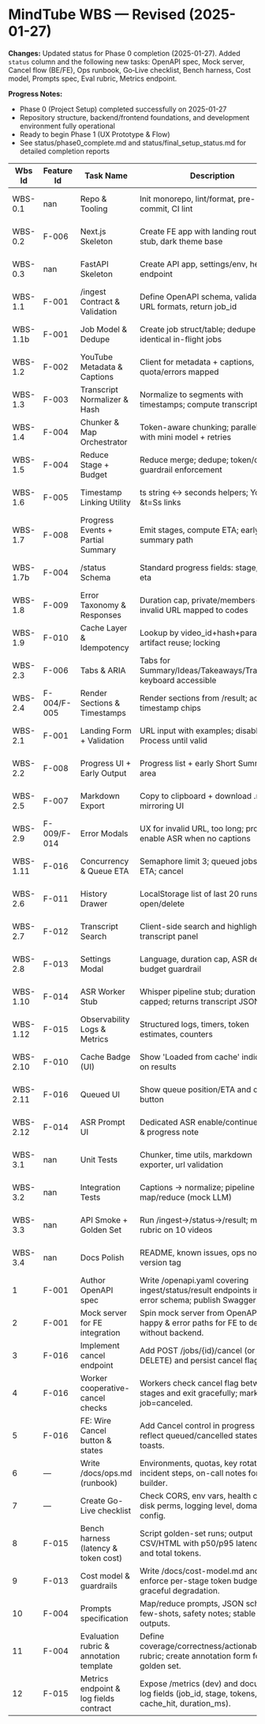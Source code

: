 # MindTube WBS — Revised (2025-01-27)

**Changes:** Updated status for Phase 0 completion (2025-01-27). Added `status` column and the following new tasks: OpenAPI spec, Mock server, Cancel flow (BE/FE), Ops runbook, Go‑Live checklist, Bench harness, Cost model, Prompts spec, Eval rubric, Metrics endpoint.

**Progress Notes:** 
- Phase 0 (Project Setup) completed successfully on 2025-01-27
- Repository structure, backend/frontend foundations, and development environment fully operational
- Ready to begin Phase 1 (UX Prototype & Flow)
- See status/phase0_complete.md and status/final_setup_status.md for detailed completion reports

| Wbs Id | Feature Id | Task Name | Description | Owner (Role) | Estimate (Hours) | Priority | Phase | Status | Start (Jst) | End (Jst) | Dependencies | Deliverable |
| --- | --- | --- | --- | --- | --- | --- | --- | --- | --- | --- | --- | --- |
| WBS-0.1 | nan | Repo & Tooling | Init monorepo, lint/format, pre-commit, CI lint | Infra | 2 | P0 | Setup | Completed | 2025-01-27 AM | 2025-01-27 AM | nan | Repo initialized, CI green |
| WBS-0.2 | F-006 | Next.js Skeleton | Create FE app with landing route, tabs stub, dark theme base | FE | 3 | P0 | Setup | Completed | 2025-01-27 AM | 2025-01-27 PM | WBS-0.1 | Running FE skeleton |
| WBS-0.3 | nan | FastAPI Skeleton | Create API app, settings/env, health endpoint | API | 3 | P0 | Setup | Completed | 2025-01-27 PM | 2025-01-27 PM | WBS-0.1 | Running API skeleton |
| WBS-1.1 | F-001 | /ingest Contract & Validation | Define OpenAPI schema, validate YT URL formats, return job_id | API | 4 | P0 | Backend Scaffold | Not Started | 2025-01-28 AM | 2025-01-28 AM | WBS-0.3 | /ingest endpoint + schema |
| WBS-1.1b | F-001 | Job Model & Dedupe | Create job struct/table; dedupe identical in-flight jobs | BE | 2 | P0 | Backend Scaffold | Not Started | 2025-01-28 AM | 2025-01-28 AM | WBS-0.3 | Job store with dedupe |
| WBS-1.2 | F-002 | YouTube Metadata & Captions | Client for metadata + captions, quota/errors mapped | BE | 6 | P0 | Transcript Service | Not Started | 2025-01-28 PM | 2025-01-29 AM | WBS-1.1 | YT client module + tests |
| WBS-1.3 | F-003 | Transcript Normalizer & Hash | Normalize to segments with timestamps; compute transcript_hash | BE | 5 | P0 | Transcript Service | Not Started | 2025-01-29 AM | 2025-01-29 PM | WBS-1.2 | segments.json + hash |
| WBS-1.4 | F-004 | Chunker & Map Orchestrator | Token-aware chunking; parallel map with mini model + retries | BE | 8 | P0 | Summarization | Not Started | 2025-01-30 AM | 2025-01-30 PM | WBS-1.3 | Chunk outputs JSON |
| WBS-1.5 | F-004 | Reduce Stage + Budget | Reduce merge; dedupe; token/cost guardrail enforcement | BE | 6 | P0 | Summarization | Not Started | 2025-01-31 AM | 2025-01-31 PM | WBS-1.4 | Final sections JSON |
| WBS-1.6 | F-005 | Timestamp Linking Utility | ts string ↔ seconds helpers; YouTube &t=Ss links | BE | 2 | P0 | Summarization | Not Started | 2025-01-31 PM | 2025-01-31 PM | WBS-1.5 | Timestamp helpers + tests |
| WBS-1.7 | F-008 | Progress Events + Partial Summary | Emit stages, compute ETA; early short summary path | API/BE | 6 | P0 | Progress | Not Started | 2025-02-01 AM | 2025-02-01 PM | WBS-1.5 | Status updates + partial text |
| WBS-1.7b | F-004 | /status Schema | Standard progress fields: stage, pct, eta | API | 2 | P0 | Progress | Not Started | 2025-02-01 AM | 2025-02-01 AM | WBS-1.7 | OpenAPI + implementation |
| WBS-1.8 | F-009 | Error Taxonomy & Responses | Duration cap, private/members-only, invalid URL mapped to codes | API | 4 | P0 | Errors | Not Started | 2025-02-01 PM | 2025-02-01 PM | WBS-1.1 | Consistent error payloads |
| WBS-1.9 | F-010 | Cache Layer & Idempotency | Lookup by video_id+hash+params; artifact reuse; locking | BE | 6 | P0 | Cache | Not Started | 2025-02-02 AM | 2025-02-02 PM | WBS-1.5 | Cache hit path + tests |
| WBS-2.3 | F-006 | Tabs & ARIA | Tabs for Summary/Ideas/Takeaways/Transcript; keyboard accessible | FE | 4 | P0 | Frontend | Not Started | 2025-02-02 PM | 2025-02-03 AM | WBS-0.2 | Accessible tabs component |
| WBS-2.4 | F-004/F-005 | Render Sections & Timestamps | Render sections from /result; add timestamp chips | FE | 4 | P0 | Frontend | Not Started | 2025-02-03 AM | 2025-02-03 PM | WBS-2.3;WBS-1.6 | Results panels working |
| WBS-2.1 | F-001 | Landing Form + Validation | URL input with examples; disable Process until valid | FE | 3 | P0 | Frontend | Not Started | 2025-02-03 PM | 2025-02-03 PM | WBS-1.1 | Working form with hints |
| WBS-2.2 | F-008 | Progress UI + Early Output | Progress list + early Short Summary area | FE | 4 | P0 | Frontend | Not Started | 2025-02-04 AM | 2025-02-04 AM | WBS-1.7 | Live progress updates |
| WBS-2.5 | F-007 | Markdown Export | Copy to clipboard + download .md mirroring UI | FE | 3 | P0 | Frontend | Not Started | 2025-02-04 PM | 2025-02-04 PM | WBS-2.4 | .md file export |
| WBS-2.9 | F-009/F-014 | Error Modals | UX for invalid URL, too long; prompt to enable ASR when no captions | FE | 3 | P0 | Frontend | Not Started | 2025-02-04 PM | 2025-02-04 PM | WBS-1.8 | Clear modal flows |
| WBS-1.11 | F-016 | Concurrency & Queue ETA | Semaphore limit 3; queued jobs with ETA; cancel | BE | 6 | P1 | Optional | Not Started | 2025-02-05 AM | 2025-02-05 PM | WBS-1.7 | Queue manager + cancel |
| WBS-2.6 | F-011 | History Drawer | LocalStorage list of last 20 runs; open/delete | FE | 4 | P1 | Optional | Not Started | 2025-02-05 PM | 2025-02-06 AM | WBS-2.4 | History UI |
| WBS-2.7 | F-012 | Transcript Search | Client-side search and highlight in transcript panel | FE | 3 | P1 | Optional | Not Started | 2025-02-06 AM | 2025-02-06 AM | WBS-2.4 | Search box + highlight |
| WBS-2.8 | F-013 | Settings Modal | Language, duration cap, ASR default, budget guardrail | FE | 3 | P1 | Optional | Not Started | 2025-02-06 PM | 2025-02-06 PM | WBS-2.1 | Settings UI + local save |
| WBS-1.10 | F-014 | ASR Worker Stub | Whisper pipeline stub; duration-capped; returns transcript JSON | BE | 6 | P1 | Optional | Not Started | 2025-02-05 AM | 2025-02-05 PM | WBS-1.2 | ASR job path |
| WBS-1.12 | F-015 | Observability Logs & Metrics | Structured logs, timers, token estimates, counters | BE | 3 | P1 | Optional | Not Started | 2025-02-06 PM | 2025-02-06 PM | WBS-0.3 | Log fields + basic dashboard |
| WBS-2.10 | F-010 | Cache Badge (UI) | Show 'Loaded from cache' indicator on results | FE | 1 | P1 | Optional | Not Started | 2025-02-06 PM | 2025-02-06 PM | WBS-1.9 | Cache badge |
| WBS-2.11 | F-016 | Queued UI | Show queue position/ETA and cancel button | FE | 2 | P1 | Optional | Not Started | 2025-02-06 PM | 2025-02-06 PM | WBS-1.11 | Queued state UI |
| WBS-2.12 | F-014 | ASR Prompt UI | Dedicated ASR enable/continue modal & progress note | FE | 2 | P1 | Optional | Not Started | 2025-02-06 PM | 2025-02-06 PM | WBS-1.10 | ASR modal UI |
| WBS-3.1 | nan | Unit Tests | Chunker, time utils, markdown exporter, url validation | QA/BE | 5 | P0 | QA | Not Started | 2025-02-07 AM | 2025-02-07 PM | WBS-1.4;WBS-2.5 | pytest passing |
| WBS-3.2 | nan | Integration Tests | Captions → normalize; pipeline map/reduce (mock LLM) | QA/BE | 6 | P0 | QA | Not Started | 2025-02-07 AM | 2025-02-07 PM | WBS-1.2;WBS-1.5 | integration suite passing |
| WBS-3.3 | nan | API Smoke + Golden Set | Run /ingest→/status→/result; manual rubric on 10 videos | QA | 6 | P0 | QA | Not Started | 2025-02-08 AM | 2025-02-08 PM | WBS-2.2;WBS-2.4 | QA report + metrics |
| WBS-3.4 | nan | Docs Polish | README, known issues, ops notes; version tag | PM | 3 | P0 | QA | Not Started | 2025-02-08 PM | 2025-02-08 PM | WBS-3.3 | Docs ready for MVP |
| 1 | F-001 | Author OpenAPI spec | Write /openapi.yaml covering ingest/status/result endpoints incl. error schema; publish Swagger UI. | BE/API | 6 | P0 | Design | Not Started |  |  | Architecture endpoints defined | /openapi.yaml + Swagger served at /docs |
| 2 | F-001 | Mock server for FE integration | Spin mock server from OpenAPI; happy & error paths for FE to develop without backend. | BE/FE | 4 | P0 | Development | Not Started |  |  | OpenAPI spec ready | `npm run mock` target + CI check |
| 3 | F-016 | Implement cancel endpoint | Add POST /jobs/{id}/cancel (or DELETE) and persist cancel flag. | BE | 6 | P0 | Development | Not Started |  |  | Queueing baseline exists | Endpoint + unit tests |
| 4 | F-016 | Worker cooperative-cancel checks | Workers check cancel flag between stages and exit gracefully; mark job=canceled. | BE | 4 | P0 | Development | Not Started |  |  | Cancel endpoint in place | Integration test demonstrating cancel mid-run |
| 5 | F-016 | FE: Wire Cancel button & states | Add Cancel control in progress UI; reflect queued/cancelled states with toasts. | FE | 4 | P0 | Development | Not Started |  |  | Cancel endpoint live | UX flow + e2e test in Playwright |
| 6 | — | Write /docs/ops.md (runbook) | Environments, quotas, key rotation, incident steps, on-call notes for a solo builder. | PM/BE | 4 | P0 | Documentation | Not Started |  |  | Initial deploy tested | /docs/ops.md |
| 7 | — | Create Go-Live checklist | Check CORS, env vars, health checks, disk perms, logging level, domain config. | PM | 2 | P0 | Release | Not Started |  |  | Ops doc drafted | /docs/go-live-checklist.md |
| 8 | F-015 | Bench harness (latency & token cost) | Script golden-set runs; output CSV/HTML with p50/p95 latencies and total tokens. | BE | 6 | P0 | Testing | Not Started |  |  | Golden set defined | /bench/report.html + /bench/results.csv |
| 9 | F-013 | Cost model & guardrails | Write /docs/cost-model.md and enforce per-stage token budgets with graceful degradation. | BE/PM | 4 | P0 | Design | Not Started |  |  | Bench & settings scaffold | /docs/cost-model.md + budget checks in code |
| 10 | F-004 | Prompts specification | Map/reduce prompts, JSON schemas, few-shots, safety notes; stable outputs. | BE | 6 | P0 | Design | Not Started |  |  | Summarization pipeline stub | /docs/prompts.md |
| 11 | F-004 | Evaluation rubric & annotation template | Define coverage/correctness/actionability rubric; create annotation form for golden set. | PM | 6 | P0 | QA | Not Started |  |  | Prompts spec drafted | /docs/eval-rubric.md + /qa/annotation-template.md |
| 12 | F-015 | Metrics endpoint & log fields contract | Expose /metrics (dev) and document log fields (job_id, stage, tokens, cache_hit, duration_ms). | BE | 4 | P1 | Development | Not Started |  |  | Basic logging present | GET /metrics + /docs/observability.md |